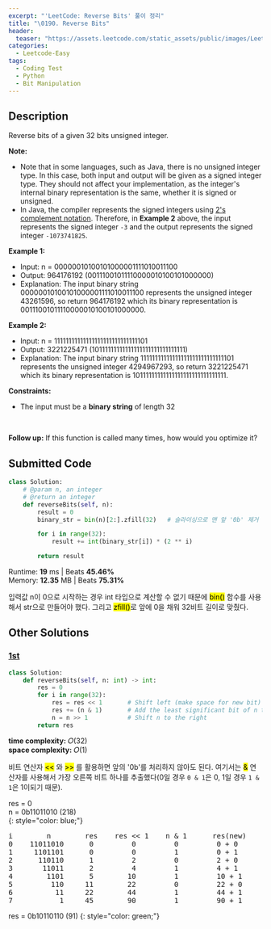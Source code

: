 ```yaml
---
excerpt: "'LeetCode: Reverse Bits' 풀이 정리"
title: "\0190. Reverse Bits"
header:
  teaser: "https://assets.leetcode.com/static_assets/public/images/LeetCode_Sharing.png"
categories:
  - Leetcode-Easy
tags:
  - Coding Test
  - Python
  - Bit Manipulation
---
```


## <i class="fa-solid fa-file-lines"></i> Description

Reverse bits of a given 32 bits unsigned integer.

**Note:**

- Note that in some languages, such as Java, there is no unsigned integer type. In this case, both input and output will be given as a signed integer type. They should not affect your implementation, as the integer's internal binary representation is the same, whether it is signed or unsigned.
- In Java, the compiler represents the signed integers using <a href="https://en.wikipedia.org/wiki/Two%27s_complement" target="_blank">2's complement notation</a>. Therefore, in **Example 2** above, the input represents the signed integer `-3` and the output represents the signed integer `-1073741825`.


**Example 1:**

- Input: n = 00000010100101000001111010011100
- Output: 964176192 (00111001011110000010100101000000)
- Explanation: The input binary string 00000010100101000001111010011100 represents the unsigned integer 43261596, so return 964176192 which its binary representation is 00111001011110000010100101000000.

**Example 2:**

- Input: n = 11111111111111111111111111111101
- Output: 3221225471 (10111111111111111111111111111111)
- Explanation: The input binary string 11111111111111111111111111111101 represents the unsigned integer 4294967293, so return 3221225471 which its binary representation is 10111111111111111111111111111111.

**Constraints:**

- The input must be a **binary string** of length 32
<br>

**Follow up:** If this function is called many times, how would you optimize it?

## <i class="fa-solid fa-cloud-arrow-up"></i> Submitted Code

```python
class Solution:
    # @param n, an integer
    # @return an integer
    def reverseBits(self, n):
        result = 0
        binary_str = bin(n)[2:].zfill(32)   # 슬라이싱으로 맨 앞 '0b' 제거 후 32비트에 맞춰 0으로 채움

        for i in range(32):
            result += int(binary_str[i]) * (2 ** i)

        return result
```
<i class="fa-solid fa-clock"></i> Runtime: **19** ms \| Beats **45.46%**    
<i class="fa-solid fa-memory"></i> Memory: **12.35** MB \| Beats **75.31%**

입력값 n이 0으로 시작하는 경우 int 타입으로 계산할 수 없기 때문에 <mark>bin()</mark> 함수를 사용해서 str으로 만들어야 했다. 그리고 <mark>zfill()</mark>로 앞에 0을 채워 32비트 길이로 맞췄다.

## <i class="fa-solid fa-flask"></i> Other Solutions

### <a href="" target="_blank">1st</a>

```python
class Solution:
    def reverseBits(self, n: int) -> int:
        res = 0
        for i in range(32):
            res = res << 1       # Shift left (make space for new bit)
            res += (n & 1)       # Add the least significant bit of n to res
            n = n >> 1           # Shift n to the right
        return res
```
<i class="fa-solid fa-clock"></i> **time complexity:** 𝑂(32)    
<i class="fa-solid fa-memory"></i> **space complexity:** 𝑂(1)           

비트 연산자 <mark><<</mark> 와 <mark>>></mark> 를 활용하면 앞의 '0b'를 처리하지 않아도 된다. 여기서는 <mark>&</mark> 연산자를 사용해서 가장 오른쪽 비트 하나를 추출했다(0일 경우 `0 & 1`은 0, 1일 경우 `1 & 1`은 1이되기 때문).

res = 0    
n = 0b11011010 (218)   
{: style="color: blue;"}
<pre>
i        n        res    res << 1    n & 1      res(new)    
0    11011010      0         0         0         0 + 0    
1     1101101      0         0         1         0 + 1
2      110110      1         2         0         2 + 0           
3       11011      2         4         1         4 + 1
4        1101      5        10         1         10 + 1
5         110     11        22         0         22 + 0
6          11     22        44         1         44 + 1
7           1     45        90         1         90 + 1
</pre>

res = 0b10110110 (91)
{: style="color: green;"}